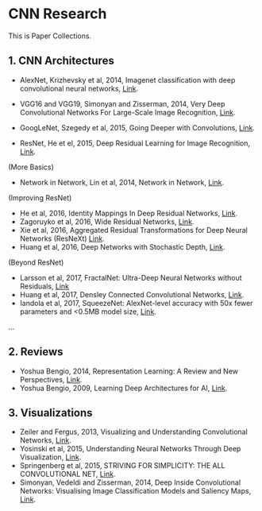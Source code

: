 # CNN Research

This is Paper Collections.

## 1. CNN Architectures
- AlexNet, Krizhevsky et al, 2014, Imagenet classification with deep convolutional neural networks, [Link](https://papers.nips.cc/paper/4824-imagenet-classification-with-deep-convolutional-neural-networks.pdf).

- VGG16 and VGG19, Simonyan and Zisserman, 2014, Very Deep Convolutional Networks For Large-Scale Image Recognition, [Link](https://arxiv.org/pdf/1409.1556.pdf).

- GoogLeNet, Szegedy et al, 2015, Going Deeper with Convolutions, [Link](https://www.cs.unc.edu/~wliu/papers/GoogLeNet.pdf).

- ResNet, He et el, 2015, Deep Residual Learning for Image Recognition, [Link](https://www.cv-foundation.org/openaccess/content_cvp2017r_2016/papers/He_Deep_Residual_Learning_CVPR_2016_paper.pdf).

(More Basics)
- Network in Network, Lin et al, 2014, Network in Network, [Link](https://arxiv.org/pdf/1312.4400.pdf).

(Improving ResNet)
- He et al, 2016, Identity Mappings In Deep Residual Networks, [Link](https://arxiv.org/pdf/1603.05027.pdf).
- Zagoruyko et al, 2016, Wide Residual Networks, [Link](https://arxiv.org/pdf/1605.07146.pdf).
- Xie et al, 2016, Aggregated Residual Transformations for Deep Neural Networks (ResNeXt) [Link](http://openaccess.thecvf.com/content_cvpr_2017/papers/Xie_Aggregated_Residual_Transformations_CVPR_2017_paper.pdf).
- Huang et al, 2016, Deep Networks with Stochastic Depth, [Link](https://arxiv.org/pdf/1603.09382.pdf).

(Beyond ResNet)
- Larsson et al, 2017, FractalNet: Ultra-Deep Neural Networks without Residuals, [Link](https://arxiv.org/pdf/1605.07648.pdf)
- Huang et al, 2017, Densley Connected Convolutional Networks, [Link](https://arxiv.org/pdf/1608.06993.pdf).
- Iandola et al, 2017, SqueezeNet: AlexNet-level accuracy with 50x fewer parameters and <0.5MB model size, [Link](https://arxiv.org/pdf/1602.07360.pdf).

...
## 2. Reviews
- Yoshua Bengio, 2014, Representation Learning: A Review and New Perspectives, [Link](https://arxiv.org/pdf/1206.5538.pdf).
- Yoshua Bengio, 2009, Learning Deep Architectures for AI, [Link](http://www.cs.cmu.edu/~10701/slides/deep_learning_paper.pdf).

## 3. Visualizations
- Zeiler and Fergus, 2013, Visualizing and Understanding Convolutional Networks, [Link](https://arxiv.org/pdf/1311.2901.pdf).
- Yosinski et al, 2015, Understanding Neural Networks Through Deep Visualization, [Link](http://yosinski.com/media/papers/Yosinski__2015__ICML_DL__Understanding_Neural_Networks_Through_Deep_Visualization__.pdf).
- Springenberg et al, 2015, STRIVING FOR SIMPLICITY: THE ALL CONVOLUTIONAL NET, [Link](https://arxiv.org/pdf/1412.6806.pdf).
- Simonyan, Vedeldi and Zisserman, 2014, Deep Inside Convolutional Networks: Visualising Image Classification Models and Saliency Maps, [Link](https://arxiv.org/pdf/1312.6034.pdf).
